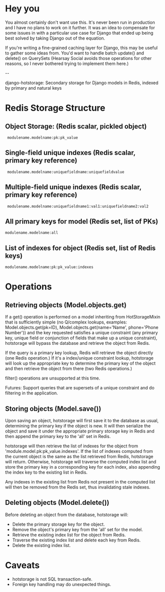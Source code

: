 # Hey you

You almost certainly don't want use this. It's never been run in production and I have no plans to work on it further. It was an idea to compensate for some issues in with a particular use case for Django that ended up being best solved by taking Django out of the equation.

If you're writing a fine-grained caching layer for Django, this may be useful to gather some ideas from. You'd want to handle batch update() and delete() on QuerySets (Hearsay Social avoids those operations for other reasons, so I never bothered trying to implement them here.)

--

django-hotstorage: Secondary storage for Django models in Redis, indexed by primary and natural keys

# Redis Storage Structure

## Object Storage: (Redis scalar, pickled object)
     modulename.modelname:pk:pk_value

## Single-field unique indexes (Redis scalar, primary key reference)
     modulename.modelname:uniquefieldname:uniquefieldvalue

## Multiple-field unique indexes (Redis scalar, primary key reference)
     modulename.modelname:uniquefieldname1:val1:uniquefieldname2:val2

## All primary keys for model (Redis set, list of PKs)
    modulename.modelname:all

## List of indexes for object (Redis set, list of Redis keys)
    modulename.modelname:pk:pk_value:indexes


# Operations

## Retrieving objects (Model.objects.get)

If a get() operation is performed on a model inheriting from HotStorageMixin that is sufficiently simple (no Q/complex
lookups, examples: Model.objects.get(pk=ID), Model.objects.get(name='Name', phone='Phone Number')) and the key requested
satisfies a unique constraint (any primary key, unique field or conjunction of fields that make up a unique constraint),
hotstorage will bypass the database and retrieve the object from Redis.

If the query is a primary key lookup, Redis will retrieve the object
directly (one Redis operation.) If it's a index/unique constraint lookup,
hotstorage will look up the appropriate key to determine the primary key of
the object and then retrieve the object from there (two Redis operations.)

filter() operations are unsupported at this time.

Futures: Support queries that are supersets of a unique constraint and do
filtering in the application.

## Storing objects (Model.save())

Upon saving an object, hotstorage will first save it to the database as
usual, determining the primary key if the object is new. It will then
serialize the object and save it under the appropriate primary storage key
in Redis and then append the primary key to the 'all' set in Redis.

hotstorage will then retrieve the list of indexes for the object from
'module.model.pk:pk_value.indexes'. If the list of indexes computed from
the current object is the same as the list retrieved from Redis, hotstorage
will return. Otherwise, hotstorage will traverse the computed index list
and store the primary key in a corresponding key for each index, also
appending the index key to the existing list in Redis.

Any indexes in the existing list from Redis not present in the computed
list will then be removed from the Redis set, thus invalidating stale indexes.

## Deleting objects (Model.delete())

Before deleting an object from the database, hotstorage will:

* Delete the primary storage key for the object.
* Remove the object's primary key from the 'all' set for the model.
* Retrieve the existing index list for the object from Redis.
* Traverse the existing index list and delete each key from Redis.
* Delete the existing index list.

# Caveats

* hotstorage is not SQL transaction-safe.
* Foreign key handling may do unexpected things.
